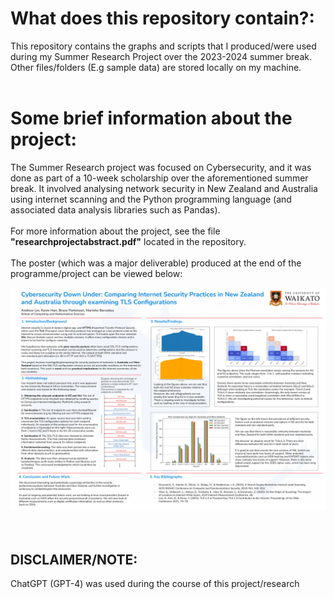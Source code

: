 # **What does this repository contain?:**
This repository contains the graphs and scripts that I produced/were used during my Summer Research Project over the 2023-2024 summer break.
<br>
Other files/folders (E.g sample data) are stored locally on my machine.    
<br>
# **Some brief information about the project:**
The Summer Research project was focused on Cybersecurity, and it was done as part of a 10-week scholarship over the aforementioned summer break.
It involved analysing network security in New Zealand and Australia using internet scanning and the Python programming language (and associated data analysis libraries such as Pandas).
<br>
<br>
For more information about the project, see the file **"researchprojectabstract.pdf"** located in the repository.
<br>
<br>
The poster (which was a major deliverable) produced at the end of the programme/project can be viewed below:  

![Summer Research Project Poster!](summerresearchposter.png "Cybersecurity Summer Research Poster")    
<br>
<br>
## **DISCLAIMER/NOTE:**
ChatGPT (GPT-4) was used during the course of this project/research
